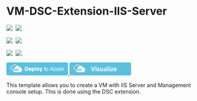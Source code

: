 # VM-DSC-Extension-IIS-Server

<IMG SRC="https://azurequickstartsservice.blob.core.windows.net/badges/dsc-extension-iis-server-windows-vm/PublicLastTestDate.svg" />&nbsp;
<IMG SRC="https://azurequickstartsservice.blob.core.windows.net/badges/dsc-extension-iis-server-windows-vm/PublicDeployment.svg" />&nbsp;

<IMG SRC="https://azurequickstartsservice.blob.core.windows.net/badges/dsc-extension-iis-server-windows-vm/FairfaxLastTestDate.svg" />&nbsp;
<IMG SRC="https://azurequickstartsservice.blob.core.windows.net/badges/dsc-extension-iis-server-windows-vm/FairfaxDeployment.svg" />&nbsp;

<IMG SRC="https://azurequickstartsservice.blob.core.windows.net/badges/dsc-extension-iis-server-windows-vm/BestPracticeResult.svg" />&nbsp;
<IMG SRC="https://azurequickstartsservice.blob.core.windows.net/badges/dsc-extension-iis-server-windows-vm/CredScanResult.svg" />&nbsp;

<a href="https://portal.azure.com/#create/Microsoft.Template/uri/https%3A%2F%2Fraw.githubusercontent.com%2FAzure%2Fazure-quickstart-templates%2Fmaster%2Fdsc-extension-iis-server-windows-vm%2Fazuredeploy.json" target="_blank">
    <img src="https://raw.githubusercontent.com/Azure/azure-quickstart-templates/master/1-CONTRIBUTION-GUIDE/images/deploytoazure.png"/>
</a>
<a href="http://armviz.io/#/?load=https%3A%2F%2Fraw.githubusercontent.com%2FAzure%2Fazure-quickstart-templates%2Fmaster%2Fdsc-extension-iis-server-windows-vm%2Fazuredeploy.json" target="_blank">
    <img src="https://raw.githubusercontent.com/Azure/azure-quickstart-templates/master/1-CONTRIBUTION-GUIDE/images/visualizebutton.png"/>
</a>

This template allows you to create a VM with IIS Server and Management console setup. This is done using the DSC extension.

